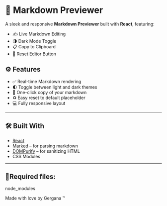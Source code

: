 # 📝 Markdown Previewer

A sleek and responsive **Markdown Previewer** built with **React**, featuring:

- ✍️ Live Markdown Editing
- 🌗 Dark Mode Toggle
- 📋 Copy to Clipboard
- 🔄 Reset Editor Button

## ⚙️ Features

- ✅ Real-time Markdown rendering
- 🌓 Toggle between light and dark themes
- 📎 One-click copy of your markdown
- ♻️ Easy reset to default placeholder
- 💻 Fully responsive layout

---

## 🛠️ Built With

- [React](https://reactjs.org/)
- [Marked](https://marked.js.org/) – for parsing markdown
- [DOMPurify](https://github.com/cure53/DOMPurify) – for sanitizing HTML
- CSS Modules
---

🔺Required files:
--
node_modules

Made with love by Gergana ™
